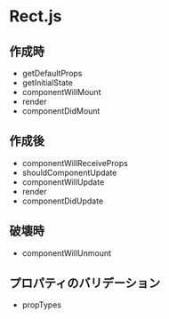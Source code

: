 Rect.js
====

作成時
----

+ getDefaultProps
+ getInitialState
+ componentWillMount
+ render
+ componentDidMount

作成後
----

+ componentWillReceiveProps
+ shouldComponentUpdate
+ componentWillUpdate
+ render
+ componentDidUpdate

破壊時
----

+ componentWillUnmount

プロパティのバリデーション
----

+ propTypes
